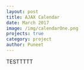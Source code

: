 ```yaml
---
layout: post
title: AJAX Calendar
date: March 2017 
image: /img/calendarOne.png
projects: true
category: project 
author: Puneet 
---
```


TESTTTTT

